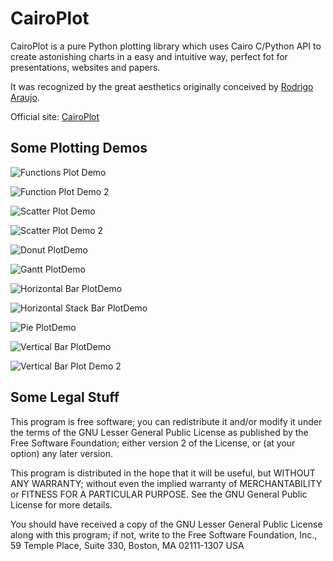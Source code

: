 CairoPlot
===========

CairoPlot is a pure Python plotting library which uses Cairo C/Python API to
create astonishing charts in a easy and intuitive way, perfect fot for
presentations, websites and papers.

It was recognized by the great aesthetics originally conceived by [Rodrigo
Araujo](https://github.com/rodrigoaraujo01).

Official site: [CairoPlot](http://cairoplot.sourceforge.net/index.html)

Some Plotting Demos
-------------------
![Functions Plot Demo](raw/develop/demo-graphs/color_themes_function.png)

![Function Plot Demo 2](raw/develop/demo-graphs/function_3_labels.png)

![Scatter Plot Demo](raw/develop/demo-graphs/color_themes_scatter.png)

![Scatter Plot Demo 2](raw/develop/demo-graphs/scatter_4_variable_radius.png)

![Donut PlotDemo](raw/develop/demo-graphs/donut_3_background.png)

![Gantt PlotDemo](raw/develop/demo-graphs/gantt_1_default.png)

![Horizontal Bar PlotDemo](raw/develop/demo-graphs/hbar_0_dictionary.png)

![Horizontal Stack Bar PlotDemo](raw/develop/demo-graphs/hbar_10_stack.png)

![Pie PlotDemo](raw/develop/demo-graphs/pie_3_background.png)

![Vertical Bar PlotDemo](raw/develop/demo-graphs/vbar_2_rounded.png)

![Vertical Bar Plot Demo 2](raw/develop/demo-graphs/vbar_8_hy_labels.png)


Some Legal Stuff
----------------

This program is free software; you can redistribute it and/or modify it under
the terms of the GNU Lesser General Public License as published by the Free
Software Foundation; either version 2 of the License, or (at your option) any
later version.

This program is distributed in the hope that it will be useful, but WITHOUT ANY
WARRANTY; without even the implied warranty of MERCHANTABILITY or FITNESS FOR A
PARTICULAR PURPOSE.  See the GNU General Public License for more details.

You should have received a copy of the GNU Lesser General Public License along
with this program; if not, write to the Free Software Foundation, Inc., 59
Temple Place, Suite 330, Boston, MA 02111-1307 USA
